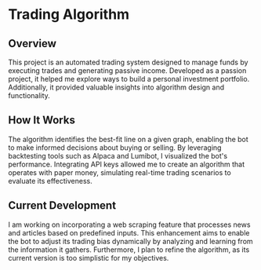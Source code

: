 # Trading Algorithm

## Overview

This project is an automated trading system designed to manage funds by executing trades and generating passive income. Developed as a passion project, it helped me explore ways to build a personal investment portfolio. Additionally, it provided valuable insights into algorithm design and functionality.

## How It Works

The algorithm identifies the best-fit line on a given graph, enabling the bot to make informed decisions about buying or selling. By leveraging backtesting tools such as Alpaca and Lumibot, I visualized the bot's performance. Integrating API keys allowed me to create an algorithm that operates with paper money, simulating real-time trading scenarios to evaluate its effectiveness.

## Current Development

I am working on incorporating a web scraping feature that processes news and articles based on predefined inputs. This enhancement aims to enable the bot to adjust its trading bias dynamically by analyzing and learning from the information it gathers. Furthermore, I plan to refine the algorithm, as its current version is too simplistic for my objectives.
